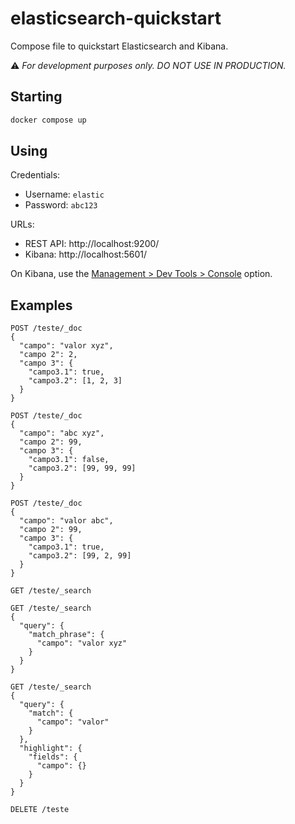 # elasticsearch-quickstart

Compose file to quickstart Elasticsearch and Kibana.

⚠ _For development purposes only. DO NOT USE IN PRODUCTION._

## Starting

```bash
docker compose up
```

## Using

Credentials:

- Username: `elastic`
- Password: `abc123`

URLs:

- REST API: http://localhost:9200/
- Kibana: http://localhost:5601/

On Kibana, use the [Management > Dev Tools > Console](http://localhost:5601/app/dev_tools#/console) option.

## Examples

```
POST /teste/_doc
{
  "campo": "valor xyz",
  "campo 2": 2,
  "campo 3": {
    "campo3.1": true,
    "campo3.2": [1, 2, 3]
  }
}

POST /teste/_doc
{
  "campo": "abc xyz",
  "campo 2": 99,
  "campo 3": {
    "campo3.1": false,
    "campo3.2": [99, 99, 99]
  }
}

POST /teste/_doc
{
  "campo": "valor abc",
  "campo 2": 99,
  "campo 3": {
    "campo3.1": true,
    "campo3.2": [99, 2, 99]
  }
}

GET /teste/_search

GET /teste/_search
{
  "query": {
    "match_phrase": {
      "campo": "valor xyz"
    }
  }
}

GET /teste/_search
{
  "query": {
    "match": {
      "campo": "valor"
    }
  },
  "highlight": {
    "fields": {
      "campo": {}
    }
  }
}

DELETE /teste
```